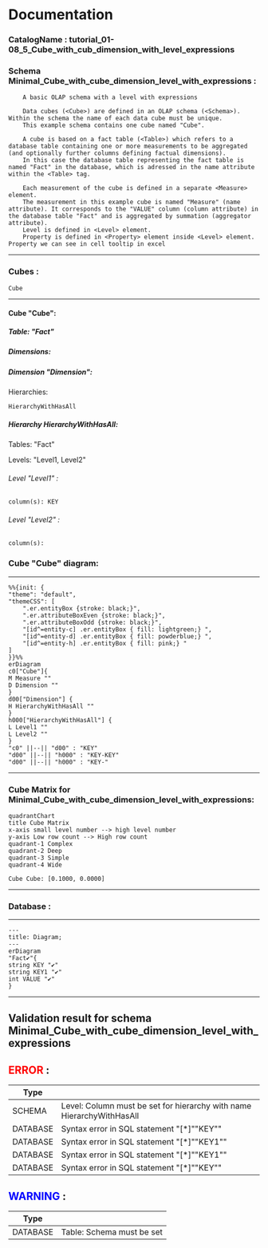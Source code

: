 # Documentation
### CatalogName : tutorial_01-08_5_Cube_with_cub_dimension_with_level_expressions
### Schema Minimal_Cube_with_cube_dimension_level_with_expressions : 

    
		A basic OLAP schema with a level with expressions

		Data cubes (<Cube>) are defined in an OLAP schema (<Schema>). Within the schema the name of each data cube must be unique.
		This example schema contains one cube named "Cube".

		A cube is based on a fact table (<Table>) which refers to a database table containing one or more measurements to be aggregated (and optionally further columns defining factual dimensions).
		In this case the database table representing the fact table is named "Fact" in the database, which is adressed in the name attribute within the <Table> tag.

		Each measurement of the cube is defined in a separate <Measure> element.
		The measurement in this example cube is named "Measure" (name attribute). It corresponds to the "VALUE" column (column attribute) in the database table "Fact" and is aggregated by summation (aggregator attribute).
		Level is defined in <Level> element.
		Property is defined in <Property> element inside <Level> element. Property we can see in cell tooltip in excel

		
  
---
### Cubes :

    Cube

---
#### Cube "Cube":

    

##### Table: "Fact"

##### Dimensions:
##### Dimension "Dimension":

Hierarchies:

    HierarchyWithHasAll

##### Hierarchy HierarchyWithHasAll:

Tables: "Fact"

Levels: "Level1, Level2"

###### Level "Level1" :

    column(s): KEY

###### Level "Level2" :

    column(s): 

### Cube "Cube" diagram:

---

```mermaid
%%{init: {
"theme": "default",
"themeCSS": [
    ".er.entityBox {stroke: black;}",
    ".er.attributeBoxEven {stroke: black;}",
    ".er.attributeBoxOdd {stroke: black;}",
    "[id^=entity-c] .er.entityBox { fill: lightgreen;} ",
    "[id^=entity-d] .er.entityBox { fill: powderblue;} ",
    "[id^=entity-h] .er.entityBox { fill: pink;} "
]
}}%%
erDiagram
c0["Cube"]{
M Measure ""
D Dimension ""
}
d00["Dimension"] {
H HierarchyWithHasAll ""
}
h000["HierarchyWithHasAll"] {
L Level1 ""
L Level2 ""
}
"c0" ||--|| "d00" : "KEY"
"d00" ||--|| "h000" : "KEY-KEY"
"d00" ||--|| "h000" : "KEY-"
```
---
### Cube Matrix for Minimal_Cube_with_cube_dimension_level_with_expressions:
```mermaid
quadrantChart
title Cube Matrix
x-axis small level number --> high level number
y-axis Low row count --> High row count
quadrant-1 Complex
quadrant-2 Deep
quadrant-3 Simple
quadrant-4 Wide

Cube Cube: [0.1000, 0.0000]
```
---
### Database :
---
```mermaid
---
title: Diagram;
---
erDiagram
"Fact✔"{
string KEY "✔"
string KEY1 "✔"
int VALUE "✔"
}

```
---
## Validation result for schema Minimal_Cube_with_cube_dimension_level_with_expressions
## <span style='color: red;'>ERROR</span> : 
|Type|   |
|----|---|
|SCHEMA|Level: Column must be set for hierarchy with name HierarchyWithHasAll|
|DATABASE|Syntax error in SQL statement "[*]""KEY"" || '___' || ""KEY1"""; SQL statement:"KEY" || '___' || "KEY1" [42000-224]|
|DATABASE|Syntax error in SQL statement "[*]""KEY1"" || ' ' || ""KEY"""; SQL statement:"KEY1" || ' ' || "KEY" [42000-224]|
|DATABASE|Syntax error in SQL statement "[*]""KEY1"" || '___' || ""KEY"""; SQL statement:"KEY1" || '___' || "KEY" [42000-224]|
|DATABASE|Syntax error in SQL statement "[*]""KEY"" || ' ' || ""KEY1"""; SQL statement:"KEY" || ' ' || "KEY1" [42000-224]|
## <span style='color: blue;'>WARNING</span> : 
|Type|   |
|----|---|
|DATABASE|Table: Schema must be set|
